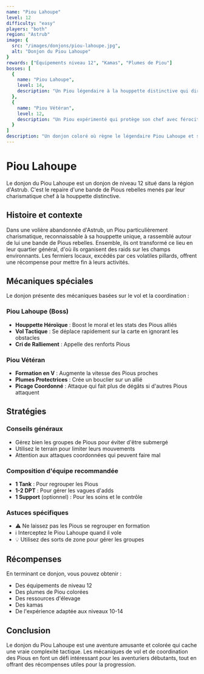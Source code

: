 ```yaml
---
name: "Piou Lahoupe"
level: 12
difficulty: "easy"
players: "both"
region: "Astrub"
image: {
  src: "/images/donjons/piou-lahoupe.jpg",
  alt: "Donjon du Piou Lahoupe"
}
rewards: ["Équipements niveau 12", "Kamas", "Plumes de Piou"]
bosses: [
  {
    name: "Piou Lahoupe",
    level: 14,
    description: "Un Piou légendaire à la houppette distinctive qui dirige une bande de Pious rebelles"
  },
  {
    name: "Piou Vétéran",
    level: 12,
    description: "Un Piou expérimenté qui protège son chef avec férocité"
  }
]
description: "Un donjon coloré où règne le légendaire Piou Lahoupe et sa bande de Pious rebelles. Une aventure pleine de plumes et de surprises."
---
```


# Piou Lahoupe

Le donjon du Piou Lahoupe est un donjon de niveau 12 situé dans la région d'Astrub. C'est le repaire d'une bande de Pious rebelles menés par leur charismatique chef à la houppette distinctive.

## Histoire et contexte

Dans une volière abandonnée d'Astrub, un Piou particulièrement charismatique, reconnaissable à sa houppette unique, a rassemblé autour de lui une bande de Pious rebelles. Ensemble, ils ont transformé ce lieu en leur quartier général, d'où ils organisent des raids sur les champs environnants. Les fermiers locaux, excédés par ces volatiles pillards, offrent une récompense pour mettre fin à leurs activités.

## Mécaniques spéciales

Le donjon présente des mécaniques basées sur le vol et la coordination :

### Piou Lahoupe (Boss)
- **Houppette Héroïque** : Boost le moral et les stats des Pious alliés
- **Vol Tactique** : Se déplace rapidement sur la carte en ignorant les obstacles
- **Cri de Ralliement** : Appelle des renforts Pious

### Piou Vétéran
- **Formation en V** : Augmente la vitesse des Pious proches
- **Plumes Protectrices** : Crée un bouclier sur un allié
- **Picage Coordonné** : Attaque qui fait plus de dégâts si d'autres Pious attaquent

## Stratégies

### Conseils généraux
- Gérez bien les groupes de Pious pour éviter d'être submergé
- Utilisez le terrain pour limiter leurs mouvements
- Attention aux attaques coordonnées qui peuvent faire mal

### Composition d'équipe recommandée
- **1 Tank** : Pour regrouper les Pious
- **1-2 DPT** : Pour gérer les vagues d'adds
- **1 Support** (optionnel) : Pour les soins et le contrôle

### Astuces spécifiques
- ⚠️ Ne laissez pas les Pious se regrouper en formation
- ℹ️ Interceptez le Piou Lahoupe quand il vole
- 💡 Utilisez des sorts de zone pour gérer les groupes

## Récompenses

En terminant ce donjon, vous pouvez obtenir :
- Des équipements de niveau 12
- Des plumes de Piou colorées
- Des ressources d'élevage
- Des kamas
- De l'expérience adaptée aux niveaux 10-14

## Conclusion

Le donjon du Piou Lahoupe est une aventure amusante et colorée qui cache une vraie complexité tactique. Les mécaniques de vol et de coordination des Pious en font un défi intéressant pour les aventuriers débutants, tout en offrant des récompenses utiles pour la progression. 